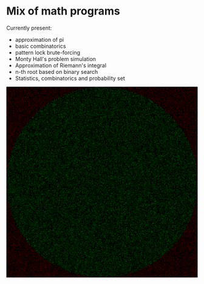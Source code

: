 # Mix of math programs

Currently present:
- approximation of pi
- basic combinatorics
- pattern lock brute-forcing
- Monty Hall's problem simulation
- Approximation of Riemann's integral
- n-th root based on binary search
- Statistics, combinatorics and probability set

![Pi visualisation](https://github.com/ejdam87/math-misc/blob/master/pics/pi.png)